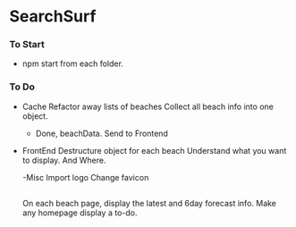 # SearchSurf

### To Start

- npm start from each folder.

### To Do

- Cache
  Refactor away lists of beaches
  Collect all beach info into one object.

  - Done, beachData.
    Send to Frontend

- FrontEnd
  Destructure object for each beach
  Understand what you want to display. And Where.

  -Misc
  Import logo
  Change favicon

  ##

  On each beach page, display the latest and 6day forecast info.
  Make any homepage display a to-do.
